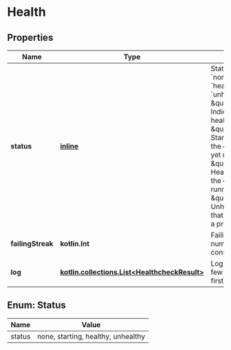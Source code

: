 # Health

## Properties

| Name              | Type                                                                         | Description                                                                                                                                                                                                                                                                                                                                                                                                            | Notes      |
|-------------------|------------------------------------------------------------------------------|------------------------------------------------------------------------------------------------------------------------------------------------------------------------------------------------------------------------------------------------------------------------------------------------------------------------------------------------------------------------------------------------------------------------|------------|
| **status**        | [**inline**](#Status)                                                        | Status is one of &#x60;none&#x60;, &#x60;starting&#x60;, &#x60;healthy&#x60; or &#x60;unhealthy&#x60;  - \&quot;none\&quot;      Indicates there is no healthcheck - \&quot;starting\&quot;  Starting indicates that the container is not yet ready - \&quot;healthy\&quot;   Healthy indicates that the container is running correctly - \&quot;unhealthy\&quot; Unhealthy indicates that the container has a problem | [optional] |
| **failingStreak** | **kotlin.Int**                                                               | FailingStreak is the number of consecutive failures                                                                                                                                                                                                                                                                                                                                                                    | [optional] |
| **log**           | [**kotlin.collections.List&lt;HealthcheckResult&gt;**](HealthcheckResult.md) | Log contains the last few results (oldest first)                                                                                                                                                                                                                                                                                                                                                                       | [optional] |

<a id="Status"></a>

## Enum: Status

| Name   | Value                              |
|--------|------------------------------------|
| status | none, starting, healthy, unhealthy |



